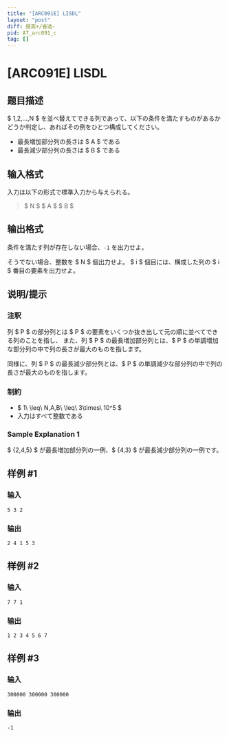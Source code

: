 ```yaml
---
title: "[ARC091E] LISDL"
layout: "post"
diff: 提高+/省选-
pid: AT_arc091_c
tag: []
---
```


# [ARC091E] LISDL

## 题目描述

[problemUrl]: https://atcoder.jp/contests/arc091/tasks/arc091_c

$ 1,2,...,N $ を並べ替えてできる列であって、以下の条件を満たすものがあるかどうか判定し、あればその例をひとつ構成してください。

- 最長増加部分列の長さは $ A $ である
- 最長減少部分列の長さは $ B $ である

## 输入格式

入力は以下の形式で標準入力から与えられる。

> $ N $ $ A $ $ B $

## 输出格式

条件を満たす列が存在しない場合、`-1` を出力せよ。

そうでない場合、整数を $ N $ 個出力せよ。 $ i $ 個目には、構成した列の $ i $ 番目の要素を出力せよ。

## 说明/提示

### 注釈

列 $ P $ の部分列とは $ P $ の要素をいくつか抜き出して元の順に並べてできる列のことを指し、 また、列 $ P $ の最長増加部分列とは、$ P $ の単調増加な部分列の中で列の長さが最大のものを指します。

同様に、列 $ P $ の最長減少部分列とは、$ P $ の単調減少な部分列の中で列の長さが最大のものを指します。

### 制約

- $ 1\ \leq\ N,A,B\ \leq\ 3\times\ 10^5 $
- 入力はすべて整数である

### Sample Explanation 1

$ {2,4,5} $ が最長増加部分列の一例、$ {4,3} $ が最長減少部分列の一例です。

## 样例 #1

### 输入

```
5 3 2
```

### 输出

```
2 4 1 5 3
```

## 样例 #2

### 输入

```
7 7 1
```

### 输出

```
1 2 3 4 5 6 7
```

## 样例 #3

### 输入

```
300000 300000 300000
```

### 输出

```
-1
```

